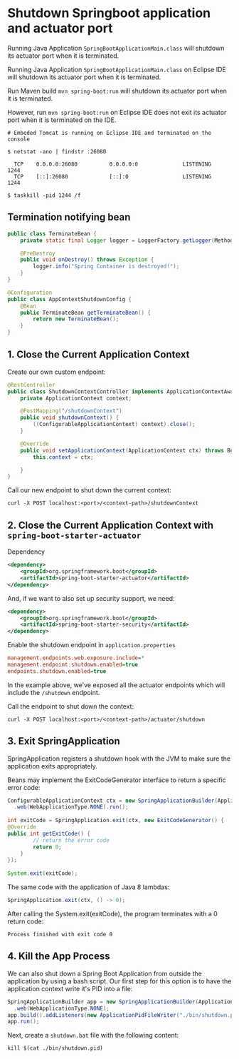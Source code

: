 # Shutdown Springboot application and actuator port

Running Java Application `SpringBootApplicationMain.class` will shutdown its actuator port when it is terminated.

Running Java Application `SpringBootApplicationMain.class` on Eclipse IDE will shutdown its actuator port when it is terminated.

Run Maven build `mvn spring-boot:run` will shutdown its actuator port when it is terminated.

However, run `mvn spring-boot:run` on Eclipse IDE does not exit its actuator port when it is terminated on the IDE.

```
# Embeded Tomcat is running on Eclipse IDE and terminated on the console

$ netstat -ano | findstr :26080

  TCP    0.0.0.0:26080          0.0.0.0:0              LISTENING       1244
  TCP    [::]:26080             [::]:0                 LISTENING       1244
  
$ taskkill -pid 1244 /f

```

## Termination notifying bean

```java
public class TerminateBean {
	private static final Logger logger = LoggerFactory.getLogger(MethodHandles.lookup().lookupClass());

	@PreDestroy
	public void onDestroy() throws Exception {
		logger.info("Spring Container is destroyed!");
	}
}

```

```java
@Configuration
public class AppContextShutdownConfig {
	@Bean
	public TerminateBean getTerminateBean() {
		return new TerminateBean();
	}
}

```

## 1. Close the Current Application Context

Create our own custom endpoint:

```java
@RestController
public class ShutdownContextController implements ApplicationContextAware {
	private ApplicationContext context;

	@PostMapping("/shutdownContext")
	public void shutdownContext() {
		((ConfigurableApplicationContext) context).close();
	}

	@Override
	public void setApplicationContext(ApplicationContext ctx) throws BeansException {
		this.context = ctx;

	}
}

```

Call our new endpoint to shut down the current context:

```
curl -X POST localhost:<port>/<context-path>/shutdownContext
```

## 2. Close the Current Application Context with `spring-boot-starter-actuator`

Dependency

```xml
<dependency>
    <groupId>org.springframework.boot</groupId>
    <artifactId>spring-boot-starter-actuator</artifactId>
</dependency>
```

And, if we want to also set up security support, we need:

```xml
<dependency>
    <groupId>org.springframework.boot</groupId>
    <artifactId>spring-boot-starter-security</artifactId>
</dependency>
```

Enable the shutdown endpoint in `application.properties`

```ini
management.endpoints.web.exposure.include=*
management.endpoint.shutdown.enabled=true
endpoints.shutdown.enabled=true
```

In the example above, we've exposed all the actuator endpoints which will include the `/shutdown` endpoint.

Call the endpoint to shut down the context:

```
curl -X POST localhost:<port>/<context-path>/actuator/shutdown
```

## 3. Exit SpringApplication

SpringApplication registers a shutdown hook with the JVM to make sure the application exits appropriately.

Beans may implement the ExitCodeGenerator interface to return a specific error code:

```java
ConfigurableApplicationContext ctx = new SpringApplicationBuilder(Application.class)
  .web(WebApplicationType.NONE).run();
 
int exitCode = SpringApplication.exit(ctx, new ExitCodeGenerator() {
@Override
public int getExitCode() {
        // return the error code
        return 0;
    }
});
 
System.exit(exitCode);
```

The same code with the application of Java 8 lambdas:

```java
SpringApplication.exit(ctx, () -> 0);
```

After calling the System.exit(exitCode), the program terminates with a 0 return code:

```
Process finished with exit code 0
```

## 4. Kill the App Process

We can also shut down a Spring Boot Application from outside the application by using a bash script. Our first step for this option is to have the application context write it's PID into a file:

```java
SpringApplicationBuilder app = new SpringApplicationBuilder(Application.class)
  .web(WebApplicationType.NONE);
app.build().addListeners(new ApplicationPidFileWriter("./bin/shutdown.pid"));
app.run();
```

Next, create a `shutdown.bat` file with the following content:

```
kill $(cat ./bin/shutdown.pid)
```
